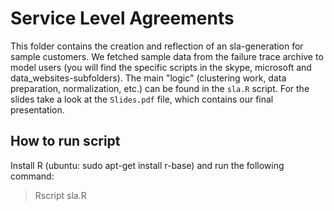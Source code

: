 Service Level Agreements
===

This folder contains the creation and reflection of an sla-generation for sample customers. We fetched sample data from the failure trace archive to model users (you will find the specific scripts in the skype, microsoft and data_websites-subfolders). The main "logic" (clustering work, data preparation, normalization, etc.) can be found in the `sla.R` script. For the slides take a look at the `Slides.pdf` file, which contains our final presentation.

How to run script
---

Install R (ubuntu: sudo apt-get install r-base) and run the following command:

> Rscript sla.R 
